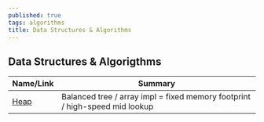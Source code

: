 ```yaml
---
published: true
tags: algorithms
title: Data Structures & Algorithms
---
```

## Data Structures & Algorigthms

| Name/Link | Summary |
|-----|----|
| [Heap](https://en.wikipedia.org/wiki/Heap_(data_structure)) | Balanced tree / array impl = fixed memory footprint / high-speed mid lookup |
